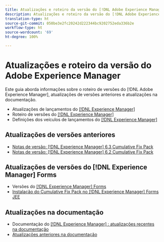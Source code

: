```yaml
---
title: Atualizações e roteiro da versão do [!DNL Adobe Experience Manager]
description: Atualizações e roteiro da versão do [!DNL Adobe Experience Manager]
translation-type: ht
source-git-commit: 050be3e2fc20242d222344bc9202752eda336b2e
workflow-type: ht
source-wordcount: '69'
ht-degree: 100%

---
```



# Atualizações e roteiro da versão do Adobe Experience Manager

Este guia aborda informações sobre o roteiro de versões do [!DNL Adobe Experience Manager], atualizações de versões anteriores e atualizações na documentação.

* Atualizações de lançamentos do [[!DNL Experience Manager] ](aem-releases-updates.md)
* Roteiro de versões do [[!DNL Experience Manager] ](update-releases-roadmap.md)
* Definições dos veículos de lançamentos do [[!DNL Experience Manager] ](update-release-vehicle-definitions.md)

## Atualizações de versões anteriores

* [Notas de versão: [!DNL Experience Manager] 6.3 Cumulative Fix Pack](release-notes-aem-6-3-cumulative-fix-pack.md)
* [Notas de versão: [!DNL Experience Manager] 6.2 Cumulative Fix Pack](release-notes-aem-6-2-cumulative-fix-pack.md)

## Atualizações de versões do [!DNL Experience Manager] Forms

* Versões do [[!DNL Experience Manager] Forms](aem-forms-releases.md)
* [Instalação do Cumulative Fix Pack no  [!DNL Experience Manager] Forms JEE](install-cfp-aem-forms-jee.md)

## Atualizações na documentação

* Documentação do [[!DNL Experience Manager] : atualizações recentes na documentação](documentation-updates.md)
* [Atualizações anteriores na documentação](previous-documentation-updates.md)
